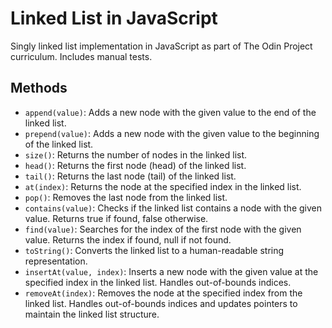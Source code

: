 # Linked List in JavaScript

Singly linked list implementation in JavaScript as part of The Odin Project curriculum. Includes manual tests.

## Methods

- `append(value)`: Adds a new node with the given value to the end of the linked list.
- `prepend(value)`: Adds a new node with the given value to the beginning of the linked list.
- `size()`: Returns the number of nodes in the linked list.
- `head()`: Returns the first node (head) of the linked list.
- `tail()`: Returns the last node (tail) of the linked list.
- `at(index)`: Returns the node at the specified index in the linked list.
- `pop()`: Removes the last node from the linked list.
- `contains(value)`: Checks if the linked list contains a node with the given value. Returns true if found, false otherwise.
- `find(value)`: Searches for the index of the first node with the given value. Returns the index if found, null if not found.
- `toString()`: Converts the linked list to a human-readable string representation.
- `insertAt(value, index)`: Inserts a new node with the given value at the specified index in the linked list. Handles out-of-bounds indices.
- `removeAt(index)`: Removes the node at the specified index from the linked list. Handles out-of-bounds indices and updates pointers to maintain the linked list structure.

